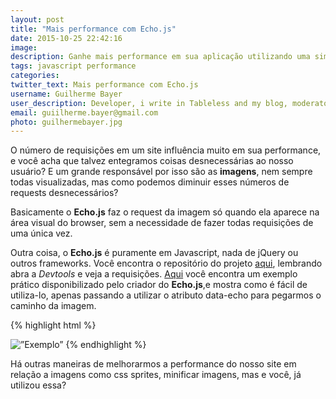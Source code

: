 ```yaml
---
layout: post
title: "Mais performance com Echo.js"
date: 2015-10-25 22:42:16
image:
description: Ganhe mais performance em sua aplicação utilizando uma simples mini-biblioteca que tem como função atrasar o carregamento das imagens.
tags: javascript performance
categories:
twitter_text: Mais performance com Echo.js
username: Guilherme Bayer
user_description: Developer, i write in Tableless and my blog, moderator at FEMUG Maringá and Devparaná
email: guiilherme.bayer@gmail.com
photo: guilhermebayer.jpg
---
```


O número de requisições em um site influência muito em sua performance, e você acha que talvez entegramos coisas desnecessárias ao nosso usuário? E um grande responsável por isso são as __imagens__, nem sempre todas visualizadas, mas como podemos diminuir esses números de requests desnecessários?

Basicamente o __Echo.js__ faz o request da imagem só quando ela aparece na área visual do browser, sem a necessidade de fazer todas requisições de uma única vez.

Outra coisa, o __Echo.js__ é puramente em Javascript, nada de jQuery ou outros frameworks. Você encontra o repositório do projeto [aqui](https://github.com/toddmotto/echo), lembrando abra a _Devtools_ e veja a requisições.
[Aqui](http://toddmotto.com/labs/echo/) você encontra um exemplo prático disponibilizado pelo criador do __Echo.js__,e mostra como é fácil de utiliza-lo, apenas passando a utilizar o atributo data-echo para pegarmos o caminho da imagem.

{% highlight html %}
<!-- Utilizando o atributo data-echo="" -->
<img data-echo=”exemplo.png” alt=”Exemplo”>
{% endhighlight %}

Há outras maneiras de melhorarmos a performance do nosso site em relação a imagens como css sprites, minificar imagens, mas e você, já utilizou essa?
